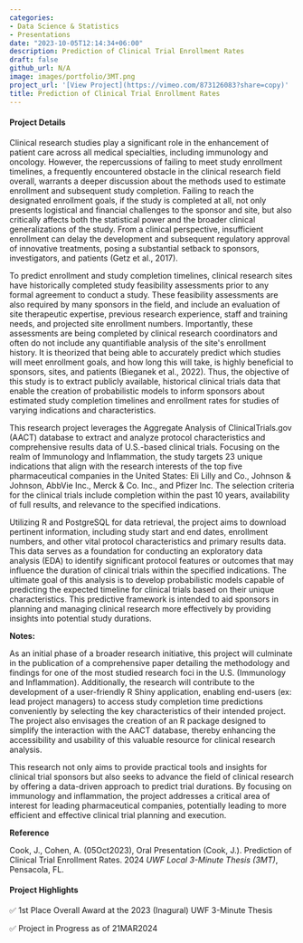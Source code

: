 ```yaml
---
categories:
- Data Science & Statistics
- Presentations
date: "2023-10-05T12:14:34+06:00"
description: Prediction of Clinical Trial Enrollment Rates
draft: false
github_url: N/A
image: images/portfolio/3MT.png
project_url: '[View Project](https://vimeo.com/873126083?share=copy)'
title: Prediction of Clinical Trial Enrollment Rates
---
```


#### Project Details

Clinical research studies play a significant role in the enhancement of patient care across all medical specialties, including immunology and oncology. However, the repercussions of failing to meet study enrollment timelines, a frequently encountered obstacle in the clinical research field overall, warrants a deeper discussion about the methods used to estimate enrollment and subsequent study completion. Failing to reach the designated enrollment goals, if the study is completed at all, not only presents logistical and financial challenges to the sponsor and site, but also critically affects both the statistical power and the broader clinical generalizations of the study. From a clinical perspective, insufficient enrollment can delay the development and subsequent regulatory approval of innovative treatments, posing a substantial setback to sponsors, investigators, and patients (Getz et al., 2017).

To predict enrollment and study completion timelines, clinical research sites have historically completed study feasibility assessments prior to any formal agreement to conduct a study. These feasibility assessments are also required by many sponsors in the field, and include an evaluation of site therapeutic expertise, previous research experience, staff and training needs, and projected site enrollment numbers. Importantly, these assessments are being completed by clinical research coordinators and often do not include any quantifiable analysis of the site's enrollment history. It is theorized that being able to accurately predict which studies will meet enrollment goals, and how long this will take, is highly beneficial to sponsors, sites, and patients (Bieganek et al., 2022). Thus, the objective of this study is to extract publicly available, historical clinical trials data that enable the creation of probabilistic models to inform sponsors about estimated study completion timelines and enrollment rates for studies of varying indications and characteristics.

This research project leverages the Aggregate Analysis of ClinicalTrials.gov (AACT) database to extract and analyze protocol characteristics and comprehensive results data of U.S.-based clinical trials. Focusing on the realm of Immunology and Inflammation, the study targets 23 unique indications that align with the research interests of the top five pharmaceutical companies in the United States: Eli Lilly and Co., Johnson & Johnson, AbbVie Inc., Merck & Co. Inc., and Pfizer Inc. The selection criteria for the clinical trials include completion within the past 10 years, availability of full results, and relevance to the specified indications.

Utilizing R and PostgreSQL for data retrieval, the project aims to download pertinent information, including study start and end dates, enrollment numbers, and other vital protocol characteristics and primary results data. This data serves as a foundation for conducting an exploratory data analysis (EDA) to identify significant protocol features or outcomes that may influence the duration of clinical trials within the specified indications. The ultimate goal of this analysis is to develop probabilistic models capable of predicting the expected timeline for clinical trials based on their unique characteristics. This predictive framework is intended to aid sponsors in planning and managing clinical research more effectively by providing insights into potential study durations.

**Notes:**

As an initial phase of a broader research initiative, this project will culminate in the publication of a comprehensive paper detailing the methodology and findings for one of the most studied research foci in the U.S. (Immunology and Inflammation). Additionally, the research will contribute to the development of a user-friendly R Shiny application, enabling end-users (ex: lead project managers) to access study completion time predictions conveniently by selecting the key characteristics of their intended project. The project also envisages the creation of an R package designed to simplify the interaction with the AACT database, thereby enhancing the accessibility and usability of this valuable resource for clinical research analysis.

This research not only aims to provide practical tools and insights for clinical trial sponsors but also seeks to advance the field of clinical research by offering a data-driven approach to predict trial durations. By focusing on immunology and inflammation, the project addresses a critical area of interest for leading pharmaceutical companies, potentially leading to more efficient and effective clinical trial planning and execution.

**Reference**

Cook, J., Cohen, A. (05Oct2023), Oral Presentation (Cook, J.). Prediction of Clinical Trial Enrollment Rates. 2024 *UWF Local 3-Minute Thesis (3MT)*, Pensacola, FL.

#### Project Highlights

✅ 1st Place Overall Award at the 2023 (Inagural) UWF 3-Minute Thesis

✅ Project in Progress as of 21MAR2024
